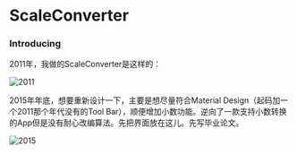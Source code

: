 ScaleConverter
======
### Introducing 
2011年，我做的ScaleConverter是这样的：

![2011](https://github.com/LarryLawrence/NewScaleConverter/blob/master/2011.jpg)


2015年年底，想要重新设计一下，主要是想尽量符合Material Design（起码加一个2011那个年代没有的Tool Bar），顺便增加小数功能。逆向了一款支持小数转换的App但是没有耐心改编算法。先把界面放在这儿。先写毕业论文。

![2015](https://github.com/LarryLawrence/NewScaleConverter/blob/master/2015.jpg)

